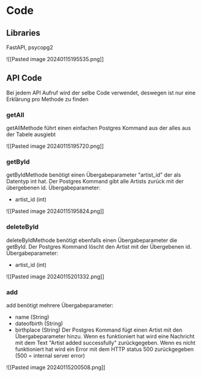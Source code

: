 
# Code

## Libraries

FastAPI, psycopg2

![[Pasted image 20240115195535.png]]

## API Code

Bei jedem API Aufruf wird der selbe Code verwendet, deswegen ist nur eine Erklärung pro Methode zu finden

### getAll

getAllMethode führt einen einfachen Postgres Kommand aus der alles aus der Tabele ausgiebt

![[Pasted image 20240115195720.png]]

### getById

getByIdMethode benötigt einen Übergabeparameter "artist_id" der als Datentyp int hat. Der Postgres Kommand gibt alle Artists zurück mit der übergebenen id.
Übergabeparameter:
* artist_id (int)

![[Pasted image 20240115195824.png]]

### deleteById

deleteByIdMethode benötigt ebenfalls einen Übergabeparameter die getById. Der Postgres Kommand löscht den Artist mit der Übergebenen id.
Übergabeparameter:
* artist_id (int)

![[Pasted image 20240115201332.png]]

### add

add benötigt mehrere Übergabeparameter:
* name (String)
* dateofbirth (String)
* birthplace (String)
Der Postgres Kommand fügt einen Artist mit den Übergabeparameter hinzu. Wenn es funktioniert hat wird eine Nachricht mit dem Text "Artist added successfully" zurückgegeben.
Wenn es nicht funktioniert hat wird ein Error mit dem HTTP status 500 zurückgegeben (500 = internal server error)

![[Pasted image 20240115200508.png]]